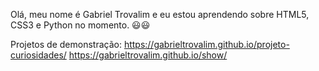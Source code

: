 Olá, meu nome é Gabriel Trovalim e eu estou aprendendo sobre HTML5, CSS3 e Python no momento. 😃😃

Projetos de demonstração:
https://gabrieltrovalim.github.io/projeto-curiosidades/
https://gabrieltrovalim.github.io/show/
<!---
GabrielTrovalim/GabrielTrovalim is a ✨ special ✨ repository because its `README.md` (this file) appears on your GitHub profile.
You can click the Preview link to take a look at your changes.
--->
